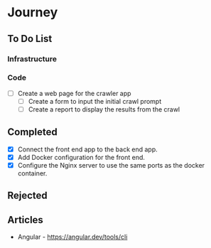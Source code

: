 # Journey

## To Do List

### Infrastructure

### Code

- [ ] Create a web page for the crawler app
  - [ ] Create a form to input the initial crawl prompt
  - [ ] Create a report to display the results from the crawl

## Completed

- [x] Connect the front end app to the back end app.
- [x] Add Docker configuration for the front end.
- [x] Configure the Nginx server to use the same ports as the docker container.

## Rejected

## Articles

- Angular - <https://angular.dev/tools/cli>
